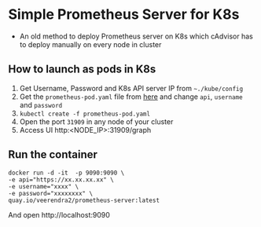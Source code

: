 # Simple Prometheus Server for K8s
* An old method to deploy Prometheus server on K8s which cAdvisor has to deploy manually on every node in cluster

## How to launch as pods in K8s
1. Get Username, Password and K8s API server IP from `~./kube/config`
2. Get the `prometheus-pod.yaml` file from [here]() and change `api`, `username` and `password`
3. `kubectl create -f prometheus-pod.yaml`
4. Open the port `31909` in any node of your cluster
5. Access UI http:<NODE_IP>:31909/graph

## Run the container
```
docker run -d -it  -p 9090:9090 \
-e api="https://xx.xx.xx.xx" \
-e username="xxxx" \
-e password="xxxxxxxx" \
quay.io/veerendra2/prometheus-server:latest
```
And open http://localhost:9090

